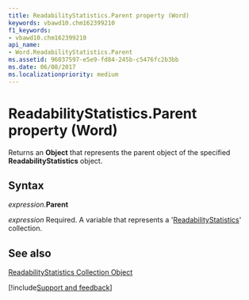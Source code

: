 ```yaml
---
title: ReadabilityStatistics.Parent property (Word)
keywords: vbawd10.chm162399210
f1_keywords:
- vbawd10.chm162399210
api_name:
- Word.ReadabilityStatistics.Parent
ms.assetid: 96037597-e5e9-fd84-245b-c5476fc2b3bb
ms.date: 06/08/2017
ms.localizationpriority: medium
---
```



# ReadabilityStatistics.Parent property (Word)

Returns an **Object** that represents the parent object of the specified **ReadabilityStatistics** object.


## Syntax

_expression_.**Parent**

_expression_ Required. A variable that represents a '[ReadabilityStatistics](Word.readabilitystatistics.md)' collection.


## See also


[ReadabilityStatistics Collection Object](Word.readabilitystatistics.md)

[!include[Support and feedback](~/includes/feedback-boilerplate.md)]